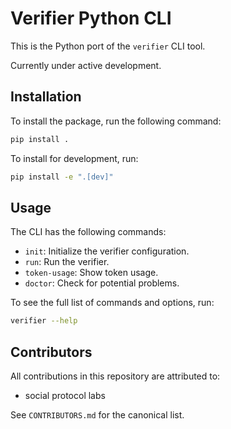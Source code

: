 # Verifier Python CLI

This is the Python port of the `verifier` CLI tool.

Currently under active development.

## Installation

To install the package, run the following command:

```bash
pip install .
```

To install for development, run:

```bash
pip install -e ".[dev]"
```

## Usage

The CLI has the following commands:

- `init`: Initialize the verifier configuration.
- `run`: Run the verifier.
- `token-usage`: Show token usage.
- `doctor`: Check for potential problems.

To see the full list of commands and options, run:

```bash
verifier --help
```

## Contributors

All contributions in this repository are attributed to:

- social protocol labs

See `CONTRIBUTORS.md` for the canonical list.
